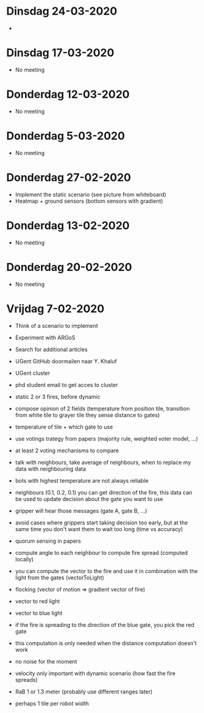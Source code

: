 # Dinsdag 24-03-2020
- 

# Dinsdag 17-03-2020
- No meeting

# Donderdag 12-03-2020
- No meeting

# Donderdag 5-03-2020
- No meeting

# Donderdag 27-02-2020
- Implement the static scenario (see picture from whiteboard)
- Heatmap + ground sensors (bottom sensors with gradient)

# Donderdag 13-02-2020
- No meeting

# Donderdag 20-02-2020
- No meeting

# Vrijdag 7-02-2020
- Think of a scenario to implement
- Experiment with ARGoS
- Search for additional articles


- UGent GitHub doormailen naar Y. Khaluf
- UGent cluster
- phd student email to get acces to cluster

- static 2 or 3 fires, before dynamic
- compose opinion of 2 fields (temperature from position tile, transition from white tile to grayer tile they sense distance to gates)
- temperature of tile + which gate to use
- use votings trategy from papers (majority rule, weighted voter model, ...)
- at least 2 voting mechanisms to compare
- talk with neighbours, take average of neighbours, when to replace my data with neighbouring data
- bots with highest temperature are not always reliable
- neighbours (0.1, 0.2, 0.1) you can get direction of the fire, this data can be used to update decision about the gate you want to use

- gripper will hear those messages (gate A, gate B, ...)
- avoid cases where grippers start taking decision too early, but at the same time you don't want them to wait too long (time vs accuracy)
- quorum sensing in papers

- compute angle to each neighbour to compute fire spread (computed locally)
- you can compute the vector to the fire and use it in combination with the light from the gates (vectorToLight)
- flocking (vector of motion => gradient vector of fire)
- vector to red light
- vector to blue light
- if the fire is spreading to the direction of the blue gate, you pick the red gate
- this computation is only needed when the distance computation doesn't work 

- no noise for the moment
- velocity only important with dynamic scenario (how fast the fire spreads)
- RaB 1 or 1.3 meter (probably use different ranges later)

- perhaps 1 tile per robot width